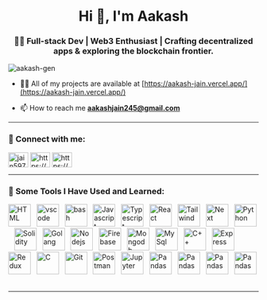 
<!--
**Aakash-Gen/Aakash-Gen** is a ✨ _special_ ✨ repository because its `README.md` (this file) appears on your GitHub profile.

Here are some ideas to get you started:

- 🔭 I’m currently working on ...
- 🌱 I’m currently learning ...
- 👯 I’m looking to collaborate on ...
- 🤔 I’m looking for help with ...
- 💬 Ask me about ...
- 📫 How to reach me: ...
- 😄 Pronouns: ...
- ⚡ Fun fact: ...
-->

<h1 align="center">Hi 👋, I'm Aakash</h1>
<h3 align="center">👨‍💻 Full-stack Dev | Web3 Enthusiast | Crafting decentralized apps & exploring the blockchain frontier.</h3>

<p align="left"> <img src="https://komarev.com/ghpvc/?username=aakash-gen&label=Profile%20views&color=0e75b6&style=flat" alt="aakash-gen" /> </p>

- 👨‍💻 All of my projects are available at [https://aakash-jain.vercel.app/](https://aakash-jain.vercel.app/)

- 📫 How to reach me **aakashjain245@gmail.com**
<hr style="border: 0; height: 1px; background: #333;">

<h3 align="left">🔗 Connect with me:</h3>
<p align="left">
<a href="https://twitter.com/jain59791" target="blank"><img align="center" src="https://raw.githubusercontent.com/rahuldkjain/github-profile-readme-generator/master/src/images/icons/Social/twitter.svg" alt="jain59791" height="30" width="40" /></a>
<a href="https://linkedin.com/in/https://www.linkedin.com/404/" target="blank"><img align="center" src="https://raw.githubusercontent.com/rahuldkjain/github-profile-readme-generator/master/src/images/icons/Social/linked-in-alt.svg" alt="https://www.linkedin.com/404/" height="30" width="40" /></a>
<a href="https://instagram.com/https://www.instagram.com/aakashjain1256" target="blank"><img align="center" src="https://raw.githubusercontent.com/rahuldkjain/github-profile-readme-generator/master/src/images/icons/Social/instagram.svg" alt="https://www.instagram.com/aakashjain1256" height="30" width="40" /></a>
</p>
<hr>
<h3 align="left">🚀 Some Tools I Have Used and Learned:</h3>
<p align="left">
<img src="https://cdn.jsdelivr.net/gh/devicons/devicon@latest/icons/html5/html5-original.svg" alt="HTML" width="45" height="45"/>&nbsp;&nbsp;
<img src="https://cdn.jsdelivr.net/gh/devicons/devicon/icons/vscode/vscode-original.svg" alt="vscode" width="45" height="45"/>&nbsp;&nbsp;
<img src="https://cdn.jsdelivr.net/gh/devicons/devicon/icons/bash/bash-original.svg" alt="bash" width="45" height="45"/>&nbsp;&nbsp;
<img src="https://cdn.jsdelivr.net/gh/devicons/devicon@latest/icons/javascript/javascript-original.svg" alt="Javascript" width="45" height="45"/>&nbsp;&nbsp;
<img src="https://cdn.jsdelivr.net/gh/devicons/devicon@latest/icons/typescript/typescript-original.svg" alt="Typescript" width="45" height="45"/>&nbsp;&nbsp;
<img src="https://cdn.jsdelivr.net/gh/devicons/devicon@latest/icons/react/react-original.svg" alt="React" width="45" height="45"/>&nbsp;&nbsp;
<img src="https://cdn.jsdelivr.net/gh/devicons/devicon@latest/icons/tailwindcss/tailwindcss-original.svg" alt="Tailwind" width="45" height="45"/>&nbsp;&nbsp;
<img src="https://cdn.jsdelivr.net/gh/devicons/devicon@latest/icons/nextjs/nextjs-original.svg" alt="Next" width="45" height="45"/>&nbsp;&nbsp;
<img src="https://cdn.jsdelivr.net/gh/devicons/devicon@latest/icons/python/python-original.svg" alt="Python" width="45" height="45"/>&nbsp;&nbsp;
<img src="https://cdn.jsdelivr.net/gh/devicons/devicon@latest/icons/solidity/solidity-original.svg" alt="Solidity" width="45" height="45"/>&nbsp;&nbsp;
<img src="https://cdn.jsdelivr.net/gh/devicons/devicon@latest/icons/go/go-original-wordmark.svg" alt="Golang" width="45" height="45"/>&nbsp;&nbsp;
<img src="https://cdn.jsdelivr.net/gh/devicons/devicon@latest/icons/nodejs/nodejs-original-wordmark.svg" alt="Nodejs" width="45" height="45"/>&nbsp;&nbsp;
<img src="https://cdn.jsdelivr.net/gh/devicons/devicon@latest/icons/firebase/firebase-original.svg" alt="Firebase" width="45" height="45"/>&nbsp;&nbsp;
<img src="https://cdn.jsdelivr.net/gh/devicons/devicon@latest/icons/mongodb/mongodb-original-wordmark.svg" alt="Mongodb" width="45" height="45"/>&nbsp;&nbsp;
<img src="https://cdn.jsdelivr.net/gh/devicons/devicon@latest/icons/mysql/mysql-original-wordmark.svg" alt="MySql" width="45" height="45"/>&nbsp;&nbsp;
<img src="https://cdn.jsdelivr.net/gh/devicons/devicon@latest/icons/cplusplus/cplusplus-original.svg" alt="C++" width="45" height="45"/>&nbsp;&nbsp;
<img src="https://cdn.jsdelivr.net/gh/devicons/devicon@latest/icons/express/express-original-wordmark.svg" alt="Express" width="45" height="45"/>&nbsp;&nbsp;  
<img src="https://cdn.jsdelivr.net/gh/devicons/devicon@latest/icons/redux/redux-original.svg" alt="Redux" width="45" height="45"/>&nbsp;&nbsp;
<img src="https://cdn.jsdelivr.net/gh/devicons/devicon@latest/icons/c/c-original.svg" alt="C" width="45" height="45"/>&nbsp;&nbsp;
<img src="https://cdn.jsdelivr.net/gh/devicons/devicon@latest/icons/git/git-original.svg" alt="Git" width="45" height="45"/>&nbsp;&nbsp;
<img src="https://cdn.jsdelivr.net/gh/devicons/devicon@latest/icons/postman/postman-original.svg" alt="Postman" width="45" height="45"/>&nbsp;&nbsp;
<img src="https://cdn.jsdelivr.net/gh/devicons/devicon@latest/icons/jupyter/jupyter-original-wordmark.svg" alt="Jupyter" width="45" height="45"/>&nbsp;&nbsp;
<img src="https://cdn.jsdelivr.net/gh/devicons/devicon@latest/icons/pandas/pandas-original.svg" alt="Pandas" width="45" height="45"/>&nbsp;&nbsp;
<img src="https://seeklogo.com/images/G/ganache-logo-1EB72084A8-seeklogo.com.png" alt="Pandas" width="45" height="45"/>&nbsp;&nbsp;
<img src="https://archive.trufflesuite.com/assets/logo.png" alt="Pandas" width="45" height="45"/>&nbsp;&nbsp;
<img src="https://repository-images.githubusercontent.com/59065830/b62be480-45d2-11ea-9989-803db0f9c44d" alt="Pandas" width="45" height="45"/>&nbsp;&nbsp;
</p>
<hr>

<!--
<p>&nbsp;<img align="center" src="https://github-readme-stats.vercel.app/api?username=aakash-gen&show_icons=true&locale=en" alt="aakash-gen" /></p>
-->


